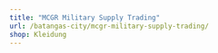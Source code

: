 ```yaml
---
title: "MCGR Military Supply Trading"
url: /batangas-city/mcgr-military-supply-trading/
shop: Kleidung
---
```

